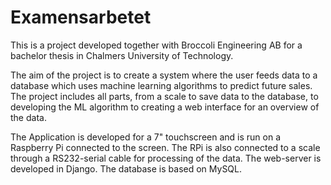 # Examensarbetet
This is a project developed together with Broccoli Engineering AB for a bachelor thesis in Chalmers University of Technology.

The aim of the project is to create a system where the user feeds data to a database which uses machine learning algorithms to predict future sales.
The project includes all parts, from a scale to save data to the database, to developing the ML algorithm to creating a web interface for an overview of the data.

The Application is developed for a 7" touchscreen and is run on a Raspberry Pi connected to the screen. 
The RPi is also connected to a scale through a RS232-serial cable for processing of the data.
The web-server is developed in Django.
The database is based on MySQL.
